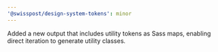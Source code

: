 ```yaml
---
'@swisspost/design-system-tokens': minor
---
```


Added a new output that includes utility tokens as Sass maps, enabling direct iteration to generate utility classes.
